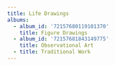 ```yaml
---
title: Life Drawings
albums:
  - album_id: '72157680119101370'
    title: Figure Drawings
  - album_id: '72157681843149775'
    title: Observational Art
  - title: Traditional Work
---
```


